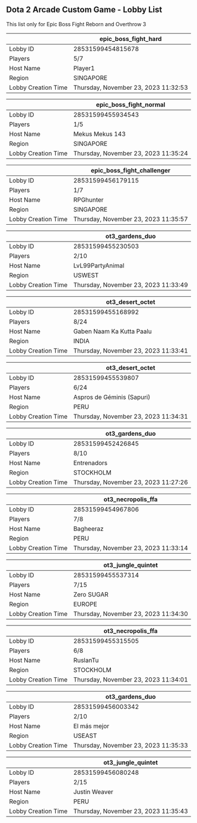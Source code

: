 ## Dota 2 Arcade Custom Game - Lobby List

This list only for Epic Boss Fight Reborn and Overthrow 3

|  | epic_boss_fight_hard |
| ------ | ------ |
| Lobby ID | 28531599454815678 |
| Players | 5/7 |
| Host Name | Player1 |
| Region | SINGAPORE |
| Lobby Creation Time | Thursday, November 23, 2023 11:32:53 |


|  | epic_boss_fight_normal |
| ------ | ------ |
| Lobby ID | 28531599455934543 |
| Players | 1/5 |
| Host Name | Mekus Mekus 143 |
| Region | SINGAPORE |
| Lobby Creation Time | Thursday, November 23, 2023 11:35:24 |


|  | epic_boss_fight_challenger |
| ------ | ------ |
| Lobby ID | 28531599456179115 |
| Players | 1/7 |
| Host Name | RPGhunter |
| Region | SINGAPORE |
| Lobby Creation Time | Thursday, November 23, 2023 11:35:57 |


|  | ot3_gardens_duo |
| ------ | ------ |
| Lobby ID | 28531599455230503 |
| Players | 2/10 |
| Host Name | LvL99PartyAnimal |
| Region | USWEST |
| Lobby Creation Time | Thursday, November 23, 2023 11:33:49 |


|  | ot3_desert_octet |
| ------ | ------ |
| Lobby ID | 28531599455168992 |
| Players | 8/24 |
| Host Name | Gaben Naam Ka Kutta Paalu |
| Region | INDIA |
| Lobby Creation Time | Thursday, November 23, 2023 11:33:41 |


|  | ot3_desert_octet |
| ------ | ------ |
| Lobby ID | 28531599455539807 |
| Players | 6/24 |
| Host Name | Aspros de Géminis (Sapuri) |
| Region | PERU |
| Lobby Creation Time | Thursday, November 23, 2023 11:34:31 |


|  | ot3_gardens_duo |
| ------ | ------ |
| Lobby ID | 28531599452426845 |
| Players | 8/10 |
| Host Name | Entrenadors |
| Region | STOCKHOLM |
| Lobby Creation Time | Thursday, November 23, 2023 11:27:26 |


|  | ot3_necropolis_ffa |
| ------ | ------ |
| Lobby ID | 28531599454967806 |
| Players | 7/8 |
| Host Name | Bagheeraz |
| Region | PERU |
| Lobby Creation Time | Thursday, November 23, 2023 11:33:14 |


|  | ot3_jungle_quintet |
| ------ | ------ |
| Lobby ID | 28531599455537314 |
| Players | 7/15 |
| Host Name | Zero SUGAR |
| Region | EUROPE |
| Lobby Creation Time | Thursday, November 23, 2023 11:34:30 |


|  | ot3_necropolis_ffa |
| ------ | ------ |
| Lobby ID | 28531599455315505 |
| Players | 6/8 |
| Host Name | RuslanTu |
| Region | STOCKHOLM |
| Lobby Creation Time | Thursday, November 23, 2023 11:34:01 |


|  | ot3_gardens_duo |
| ------ | ------ |
| Lobby ID | 28531599456003342 |
| Players | 2/10 |
| Host Name | El más mejor |
| Region | USEAST |
| Lobby Creation Time | Thursday, November 23, 2023 11:35:33 |


|  | ot3_jungle_quintet |
| ------ | ------ |
| Lobby ID | 28531599456080248 |
| Players | 2/15 |
| Host Name | Justin Weaver |
| Region | PERU |
| Lobby Creation Time | Thursday, November 23, 2023 11:35:43 |


